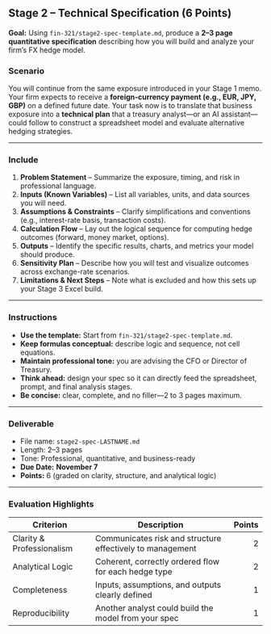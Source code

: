 ## Stage 2 – Technical Specification (6 Points)

**Goal:** Using `fin-321/stage2-spec-template.md`, produce a **2–3 page quantitative specification** describing how you will build and analyze your firm’s FX hedge model.

### Scenario

You will continue from the same exposure introduced in your Stage 1 memo.
Your firm expects to receive a **foreign-currency payment (e.g., EUR, JPY, GBP)** on a defined future date.
Your task now is to translate that business exposure into a **technical plan** that a treasury analyst—or an AI assistant—could follow to construct a spreadsheet model and evaluate alternative hedging strategies.

---

### Include

1. **Problem Statement** – Summarize the exposure, timing, and risk in professional language.
2. **Inputs (Known Variables)** – List all variables, units, and data sources you will need.
3. **Assumptions & Constraints** – Clarify simplifications and conventions (e.g., interest-rate basis, transaction costs).
4. **Calculation Flow** – Lay out the logical sequence for computing hedge outcomes (forward, money market, options).
5. **Outputs** – Identify the specific results, charts, and metrics your model should produce.
6. **Sensitivity Plan** – Describe how you will test and visualize outcomes across exchange-rate scenarios.
7. **Limitations & Next Steps** – Note what is excluded and how this sets up your Stage 3 Excel build.

---

### Instructions

* **Use the template:** Start from `fin-321/stage2-spec-template.md`.
* **Keep formulas conceptual:** describe logic and sequence, not cell equations.
* **Maintain professional tone:** you are advising the CFO or Director of Treasury.
* **Think ahead:** design your spec so it can directly feed the spreadsheet, prompt, and final analysis stages.
* **Be concise:** clear, complete, and no filler—2 to 3 pages maximum.

---

### Deliverable

* File name: `stage2-spec-LASTNAME.md`
* Length: 2–3 pages
* Tone: Professional, quantitative, and business-ready
* **Due Date:** **November 7**
* **Points:** 6 (graded on clarity, structure, and analytical logic)

---

### Evaluation Highlights

| Criterion                 | Description                                               | Points |
| ------------------------- | --------------------------------------------------------- | -----: |
| Clarity & Professionalism | Communicates risk and structure effectively to management |      2 |
| Analytical Logic          | Coherent, correctly ordered flow for each hedge type      |      2 |
| Completeness              | Inputs, assumptions, and outputs clearly defined          |      1 |
| Reproducibility           | Another analyst could build the model from your spec      |      1 |


